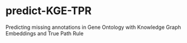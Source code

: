 # predict-KGE-TPR
Predicting missing annotations in Gene Ontology with Knowledge Graph Embeddings and True Path Rule
